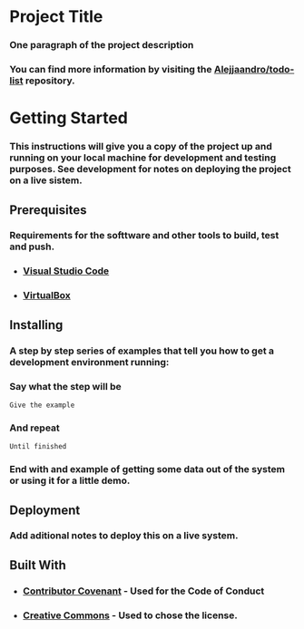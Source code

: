 # Project Title
### One paragraph of the project description
### You can find more information by visiting the [Alejjaandro/todo-list](https://github.com/Alejjaandro/todo-list) repository.

# Getting Started
### This instructions will give you a copy of the project up and running on your local machine for development and testing purposes. See development for notes on deploying the project on a live sistem.

## Prerequisites
### Requirements for the softtware and other tools to build, test and push.
- ### [Visual Studio Code](https://code.visualstudio.com/)
- ### [VirtualBox](https://www.virtualbox.org/)

## Installing
### A step by step series of examples that tell you how to get a development environment running:

### Say what the step will be
`Give the example`
### And repeat
`Until finished`
### End with and example of getting some data out of the system or using it for a little demo.

## Deployment
### Add aditional notes to deploy this on a live system.

## Built With
- ### [Contributor Covenant](https://www.contributor-covenant.org/) - Used for the Code of Conduct 
- ### [Creative Commons](https://creativecommons.org/licenses/?lang=es_ES) - Used to chose the license.